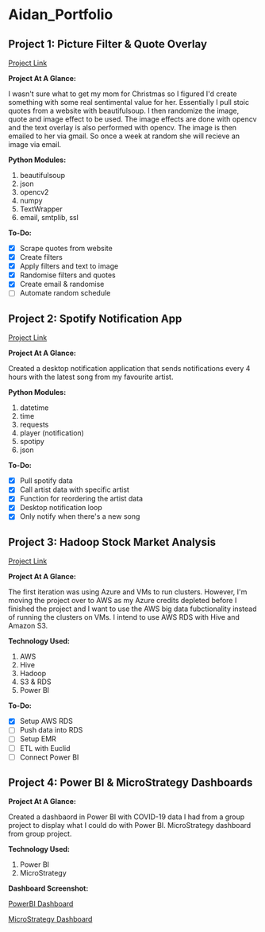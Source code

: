 # Aidan_Portfolio

## Project 1: Picture Filter & Quote Overlay
[Project Link](https://github.com/Turtle24/Spotify_Notify_App)

**Project At A Glance:**

I wasn't sure what to get my mom for Christmas so I figured I'd create something with some real sentimental value for her. Essentially I pull stoic quotes from a website with beautifulsoup. I then randomize the image, quote and image effect to be used. The image effects are done with opencv and the text overlay is also performed with opencv. The image is then emailed to her via gmail. So once a week at random she will recieve an image via email. 

**Python Modules:**

1. beautifulsoup
2. json
3. opencv2
4. numpy
5. TextWrapper
6. email, smtplib, ssl

**To-Do:**

- [x] Scrape quotes from website
- [x] Create filters 
- [x] Apply filters and text to image
- [x] Randomise filters and quotes
- [x] Create email & randomise
- [ ] Automate random schedule

## Project 2: Spotify Notification App
[Project Link](https://github.com/Turtle24/Spotify_Notify_App)

**Project At A Glance:**

Created a desktop notification application that sends notifications every 4 hours with the latest song from my favourite artist. 

**Python Modules:**

1. datetime
2. time
3. requests
4. player (notification)
5. spotipy
6. json

**To-Do:**

- [x] Pull spotify data
- [x] Call artist data with specific artist 
- [x] Function for reordering the artist data
- [x] Desktop notification loop
- [x] Only notify when there's a new song 

## Project 3: Hadoop Stock Market Analysis
[Project Link](https://github.com/Turtle24/Youtube_Analysis_Hadoop)

**Project At A Glance:**

The first iteration was using Azure and VMs to run clusters. However, I'm moving the project over to AWS as my Azure credits depleted before I finished the project and I want to use the AWS big data fubctionality instead of running the clusters on VMs. I intend to use AWS RDS with Hive and Amazon S3.  

**Technology Used:**

1. AWS 
2. Hive
3. Hadoop
4. S3 & RDS
5. Power BI

**To-Do:**

- [x] Setup AWS RDS
- [ ] Push data into RDS
- [ ] Setup EMR
- [ ] ETL with Euclid 
- [ ] Connect Power BI

## Project 4: Power BI & MicroStrategy Dashboards

**Project At A Glance:**

Created a dashbaord in Power BI with COVID-19 data I had from a group project to display what I could do with Power BI. MicroStrategy dashboard from group project.

**Technology Used:**

1. Power BI
2. MicroStrategy

**Dashboard Screenshot:**

[PowerBI Dashboard](https://app.powerbi.com/groups/me/reports/41c0bf94-538e-4dbd-b00e-3250361e3f77?ctid=6413467b-c4fa-445e-b3b6-b5ce5e606aba)

[MicroStrategy Dashboard](https://github.com/Turtle24/Aidan_Portfolio/blob/main/images/Microstrategy.png)




